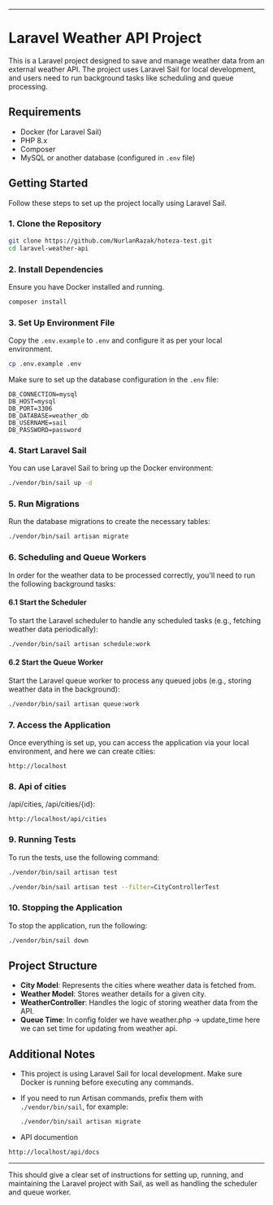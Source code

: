 
---

# Laravel Weather API Project

This is a Laravel project designed to save and manage weather data from an external weather API. The project uses Laravel Sail for local development, and users need to run background tasks like scheduling and queue processing.

## Requirements

- Docker (for Laravel Sail)
- PHP 8.x
- Composer
- MySQL or another database (configured in `.env` file)

## Getting Started

Follow these steps to set up the project locally using Laravel Sail.

### 1. Clone the Repository

```bash
git clone https://github.com/NurlanRazak/hoteza-test.git
cd laravel-weather-api
```

### 2. Install Dependencies

Ensure you have Docker installed and running.

```bash
composer install
```

### 3. Set Up Environment File

Copy the `.env.example` to `.env` and configure it as per your local environment.

```bash
cp .env.example .env
```

Make sure to set up the database configuration in the `.env` file:

```
DB_CONNECTION=mysql
DB_HOST=mysql
DB_PORT=3306
DB_DATABASE=weather_db
DB_USERNAME=sail
DB_PASSWORD=password
```

### 4. Start Laravel Sail

You can use Laravel Sail to bring up the Docker environment:

```bash
./vendor/bin/sail up -d
```

### 5. Run Migrations

Run the database migrations to create the necessary tables:

```bash
./vendor/bin/sail artisan migrate
```

### 6. Scheduling and Queue Workers

In order for the weather data to be processed correctly, you'll need to run the following background tasks:

#### 6.1 Start the Scheduler

To start the Laravel scheduler to handle any scheduled tasks (e.g., fetching weather data periodically):

```bash
./vendor/bin/sail artisan schedule:work
```

#### 6.2 Start the Queue Worker

Start the Laravel queue worker to process any queued jobs (e.g., storing weather data in the background):

```bash
./vendor/bin/sail artisan queue:work
```

### 7. Access the Application

Once everything is set up, you can access the application via your local environment, and here we can create cities:

```
http://localhost
```

### 8. Api of cities 

/api/cities, /api/cities/{id}:

```
http://localhost/api/cities
```

### 9. Running Tests

To run the tests, use the following command:

```bash
./vendor/bin/sail artisan test
```

```bash
./vendor/bin/sail artisan test --filter=CityControllerTest
```


### 10. Stopping the Application

To stop the application, run the following:

```bash
./vendor/bin/sail down
```

## Project Structure

- **City Model**: Represents the cities where weather data is fetched from.
- **Weather Model**: Stores weather details for a given city.
- **WeatherController**: Handles the logic of storing weather data from the API.
- **Queue Time**: In config folder we have weather.php -> update_time here we can set time for updating from weather api.

## Additional Notes

- This project is using Laravel Sail for local development. Make sure Docker is running before executing any commands.
- If you need to run Artisan commands, prefix them with `./vendor/bin/sail`, for example:

  ```bash
  ./vendor/bin/sail artisan migrate
  ```

- API documention

```
http://localhost/api/docs
```

---

This should give a clear set of instructions for setting up, running, and maintaining the Laravel project with Sail, as well as handling the scheduler and queue worker.
